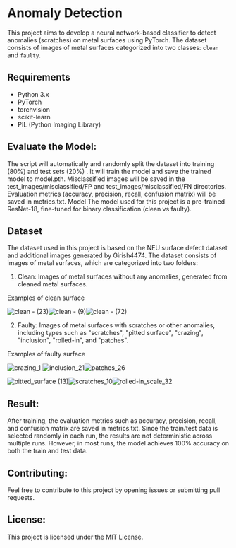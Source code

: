 # Anomaly Detection

This project aims to develop a neural network-based classifier to detect anomalies (scratches) on metal surfaces using PyTorch. The dataset consists of images of metal surfaces categorized into two classes: `clean` and `faulty`.

## Requirements

- Python 3.x
- PyTorch
- torchvision
- scikit-learn
- PIL (Python Imaging Library)
  
## Evaluate the Model:
The script will automatically and randomly split the dataset into training (80%) and test sets (20%) .
It will train the model and save the trained model to model.pth.
Misclassified images will be saved in the test_images/misclassified/FP and test_images/misclassified/FN directories.
Evaluation metrics (accuracy, precision, recall, confusion matrix) will be saved in metrics.txt.
Model
The model used for this project is a pre-trained ResNet-18, fine-tuned for binary classification (clean vs faulty).
## Dataset

The dataset used in this project is based on the NEU surface defect dataset and additional images generated by Girish4474. The dataset consists of images of metal surfaces, which are categorized into two folders:

1. Clean: Images of metal surfaces without any anomalies, generated from cleaned metal surfaces.

Examples of clean surface

![clean - (23)](https://github.com/mhkt19/AnomalyDetection/assets/3819181/ad65a0d3-a71a-495a-984e-10d68bcf9efa)![clean - (9)](https://github.com/mhkt19/AnomalyDetection/assets/3819181/550d911a-766c-4424-ad3d-0f6b376c91fa)![clean - (72)](https://github.com/mhkt19/AnomalyDetection/assets/3819181/16781171-d2d6-4f05-95be-23c2c998e09e)



2. Faulty: Images of metal surfaces with scratches or other anomalies, including types such as "scratches", "pitted surface", "crazing", "inclusion", "rolled-in", and "patches".

Examples of faulty surface

![crazing_1](https://github.com/mhkt19/AnomalyDetection/assets/3819181/1afd5323-f102-42b3-9408-2e963c320e1d) ![inclusion_21](https://github.com/mhkt19/AnomalyDetection/assets/3819181/512b6af3-e2cf-4d67-bc46-395bca3dc442)![patches_26](https://github.com/mhkt19/AnomalyDetection/assets/3819181/bacc670e-212b-48ad-8a30-b877127347a3)

![pitted_surface (13)](https://github.com/mhkt19/AnomalyDetection/assets/3819181/d4a774e0-0a34-41c8-897f-57edadc655b7)![scratches_10](https://github.com/mhkt19/AnomalyDetection/assets/3819181/79e48e9f-431e-4f64-8f2e-de7d49319a36)![rolled-in_scale_32](https://github.com/mhkt19/AnomalyDetection/assets/3819181/ebee0841-1e45-43c3-83c8-1cc3889248e2)








## Result:
After training, the evaluation metrics such as accuracy, precision, recall, and confusion matrix are saved in metrics.txt. Since the train/test data is selected randomly in each run, the results are not deterministic across multiple runs. However, in most runs, the model achieves 100% accuracy on both the train and test data.

## Contributing:
Feel free to contribute to this project by opening issues or submitting pull requests.

## License:
This project is licensed under the MIT License.
